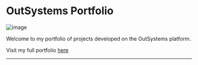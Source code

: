 # OutSystems Portfolio

![image](https://github.com/user-attachments/assets/14b23cf1-92e7-4ff4-90b1-8e6aec75fd6d)

Welcome to my portfolio of projects developed on the OutSystems platform.

Visit my full portfolio [here](https://personal-wmszd6ce.outsystemscloud.com/Portfolio/Portfolio) 

<!--
### Project 1 - OutSystems Questions Hub

A responsive web app quiz designed to help users prepare for outsystems exams. Built using OutSystems, the quiz features a clean interface accessible across desktop and mobile devices. It includes an administrator page with a straightforward CRUD system for managing questions efficiently.

Reactive Web App:

https://personal-wmszd6ce.outsystemscloud.com/main/OutsytemsQuestionsHub

Administrator Page View:

https://personal-wmszd6ce.outsystemscloud.com/main/Admin

-->

---

